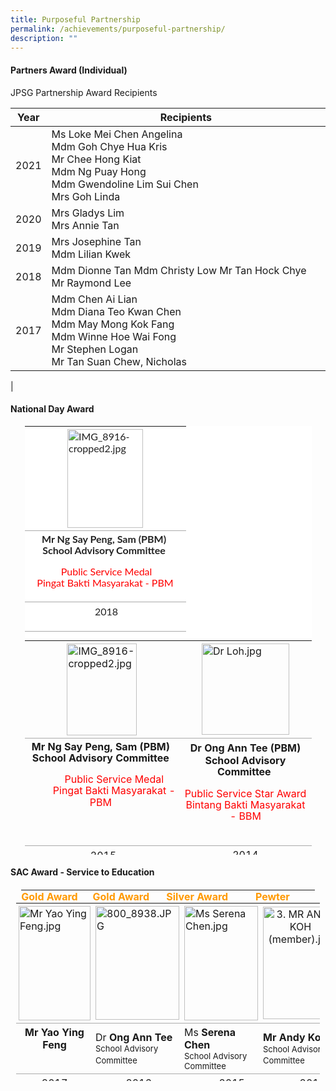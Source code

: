 ```yaml
---
title: Purposeful Partnership
permalink: /achievements/purposeful-partnership/
description: ""
---
```

#### **Partners Award (Individual)**

JPSG Partnership Award Recipients

| Year | Recipients |
|:---:|---|
| 2021 | Ms Loke Mei Chen Angelina<br>Mdm Goh Chye Hua Kris <br>Mr Chee Hong Kiat <br>Mdm Ng Puay Hong <br>Mdm Gwendoline Lim Sui Chen <br>Mrs Goh Linda |
| 2020 | Mrs Gladys Lim<br>Mrs Annie Tan<br> |
| 2019  | Mrs Josephine Tan<br>Mdm Lilian Kwek<br> |
| 2018 |  Mdm Dionne Tan Mdm Christy Low Mr Tan Hock Chye Mr Raymond Lee <br> |
| 2017  | Mdm Chen Ai Lian<br>Mdm Diana Teo Kwan Chen<br>Mdm May Mong Kok Fang<br>Mdm Winne Hoe Wai Fong<br>Mr Stephen Logan<br>Mr Tan Suan Chew, Nicholas |
|

#### **National Day Award**

<table style="margin: auto; outline: 0px; padding: 0px; border-collapse: collapse; clear: both; border: none; color: rgb(34, 34, 34); font-family: Lato, sans-serif; font-size: 16px; font-style: normal; font-variant-ligatures: normal; font-variant-caps: normal; font-weight: 400; letter-spacing: normal; orphans: 2; text-align: left; text-transform: none; white-space: normal; widows: 2; word-spacing: 0px; -webkit-text-stroke-width: 0px; background-color: rgb(255, 255, 255); text-decoration-thickness: initial; text-decoration-style: initial; text-decoration-color: initial; width: 459px; height: 343px;" class="iveo_table ives_tab_simple ive_eobj_center"><tbody style="margin: 0px; outline: 0px; padding: 0px;"><tr style="margin: 0px; outline: 0px; padding: 0px;"><td style="margin: 0px; outline: 0px; padding: 4px; text-align: left; background-color: transparent; border-bottom: 1px solid rgb(170, 170, 170); color: inherit; width: 250px;" valign="top"><img style="margin: auto; outline: none; padding: 0px; border: none; clear: both; display: block; width: 121px; height: 158px;" class="ive_eobj_center" alt="IMG_8916-cropped2.jpg" width="100%" src="https://juyingsec.moe.edu.sg/qql/slot/u180/People/School%20Advisory%20Committee/IMG_8916-cropped2.jpg"></td></tr><tr style="margin: 0px; outline: 0px; padding: 0px;"><td style="margin: 0px; outline: 0px; padding: 4px; text-align: left; background-color: transparent; border-bottom: 1px solid rgb(170, 170, 170); color: inherit;" valign="top"><p style="margin: 0px 0px 1em; outline: 0px; padding: 0px; line-height: 18.2px; text-align: center;"><strong style="margin: 0px; outline: 0px; padding: 0px;">Mr&nbsp;Ng Say Peng, Sam (PBM)&nbsp;<br style="margin: 0px; outline: 0px; padding: 0px;"></strong><strong style="margin: 0px; outline: 0px; padding: 0px; line-height: 18.2px;">School Advisory Committee&nbsp;</strong></p><p style="margin: 0px 0px 1em; outline: 0px; padding: 0px; line-height: 18.2px; text-align: center;"><span style="margin: 0px; outline: 0px; padding: 0px; color: rgb(255, 0, 0);">&nbsp; &nbsp; &nbsp; &nbsp; &nbsp; &nbsp; &nbsp;Public Service Medal &nbsp; &nbsp; &nbsp; &nbsp; &nbsp; &nbsp; &nbsp;</span><font style="margin: 0px; outline: 0px; padding: 0px;" color="#ff0000">Pingat Bakti Masyarakat - PBM&nbsp;</font></p></td></tr><tr style="margin: 0px; outline: 0px; padding: 0px;"><td style="margin: 0px; outline: 0px; padding: 4px; text-align: left; background-color: transparent; border-bottom: 1px solid rgb(170, 170, 170); color: inherit;" valign="top"><p style="margin: 0px 0px 1em; outline: 0px; padding: 0px; line-height: 22.4px; text-align: center;">&nbsp;2018</p></td></tr></tbody></table>

  

<table style="margin: auto; outline: 0px; padding: 0px; border-collapse: collapse; clear: both; border: none; width: 459px; height: 343px;" class="ive_eobj_center iveo_table ives_tab_simple"><tbody style="margin: 0px; outline: 0px; padding: 0px;"><tr style="margin: 0px; outline: 0px; padding: 0px;"><td style="margin: 0px; outline: 0px; padding: 4px; text-align: left; background-color: transparent; border-bottom: 1px solid rgb(170, 170, 170); color: inherit; width: 250px;" valign="top"><img style="margin: auto; outline: none; padding: 0px; border: none; clear: both; display: block; width: 112px; height: 147px;" class="ive_eobj_center" alt="IMG_8916-cropped2.jpg" width="100%" src="https://juyingsec.moe.edu.sg/qql/slot/u180/People/School%20Advisory%20Committee/IMG_8916-cropped2.jpg"></td><td style="margin: 0px; outline: 0px; padding: 4px; text-align: left; background-color: transparent; border-bottom: 1px solid rgb(170, 170, 170); color: inherit; width: 208px;" valign="top"><img style="margin: auto; outline: none; padding: 0px; border: none; clear: both; display: block; width: 140px; height: 146px;" width="100%" src="https://juyingsec.moe.edu.sg/qql/slot/u180/People/School%20Advisory%20Committee/Dr%20Loh.jpg" alt="Dr Loh.jpg" class="ive_eobj_center"></td></tr><tr style="margin: 0px; outline: 0px; padding: 0px;"><td style="margin: 0px; outline: 0px; padding: 4px; text-align: left; background-color: transparent; border-bottom: 1px solid rgb(170, 170, 170); color: inherit;" valign="top"><p style="margin: 0px 0px 1em; outline: 0px; padding: 0px; line-height: 18.2px; text-align: center;"><strong style="margin: 0px; outline: 0px; padding: 0px;">Mr Ng Say Peng, Sam (PBM)&nbsp;<br style="margin: 0px; outline: 0px; padding: 0px;"></strong><strong style="margin: 0px; outline: 0px; padding: 0px; line-height: 18.2px;">School Advisory Committee&nbsp;</strong></p><p style="margin: 0px 0px 1em; outline: 0px; padding: 0px; line-height: 18.2px; text-align: center;"><span style="margin: 0px; outline: 0px; padding: 0px; color: rgb(255, 0, 0);">&nbsp; &nbsp; &nbsp; &nbsp; &nbsp; &nbsp; &nbsp;Public Service Medal &nbsp; &nbsp; &nbsp; &nbsp; &nbsp; &nbsp; &nbsp;</span><font style="margin: 0px; outline: 0px; padding: 0px;" color="#ff0000">Pingat Bakti Masyarakat - PBM&nbsp;</font></p></td><td style="margin: 0px; outline: 0px; padding: 4px; text-align: left; background-color: transparent; border-bottom: 1px solid rgb(170, 170, 170); color: inherit;" valign="top"><p style="margin: 0px 0px 1em; outline: 0px; padding: 0px; line-height: 22.4px; text-align: center;"><strong style="margin: 0px; outline: 0px; padding: 0px;">Dr Ong Ann Tee (PBM)<br style="margin: 0px; outline: 0px; padding: 0px;"></strong><strong style="margin: 0px; outline: 0px; padding: 0px; line-height: 18.2px;">School Advisory Committee&nbsp;</strong></p><p style="margin: 0px 0px 1em; outline: 0px; padding: 0px; line-height: 22.4px; text-align: center;"><span style="margin: 0px; outline: 0px; padding: 0px; line-height: 18.2px;"><font style="margin: 0px; outline: 0px; padding: 0px;" color="#ff0000">Public Service Star Award<br style="margin: 0px; outline: 0px; padding: 0px;">Bintang Bakti Masyarakat - BBM<br style="margin: 0px; outline: 0px; padding: 0px;"><br style="margin: 0px; outline: 0px; padding: 0px;"></font></span></p></td></tr><tr style="margin: 0px; outline: 0px; padding: 0px;"><td style="margin: 0px; outline: 0px; padding: 4px; text-align: left; background-color: transparent; border-bottom: 1px solid rgb(170, 170, 170); color: inherit;" valign="top"><p style="margin: 0px 0px 1em; outline: 0px; padding: 0px; line-height: 22.4px; text-align: center;">&nbsp;2015</p></td><td style="margin: 0px; outline: 0px; padding: 4px; text-align: center; background-color: transparent; border-bottom: 1px solid rgb(170, 170, 170); color: inherit; width: 60px;" valign="top">2014</td></tr></tbody></table>
	
#### **SAC Award - Service to Education**	
	
<table style="margin: auto; outline: 0px; padding: 0px; border-collapse: collapse; clear: both; border: 1px solid transparent; table-layout: fixed; text-align: center; width: 471.872px; height: 22px;" class="ive_eobj_center ives_tab_kosong"><tbody style="margin: 0px; outline: 0px; padding: 0px;"><tr style="margin: 0px; outline: 0px; padding: 0px;"><th style="margin: 0px; outline: 0px; padding: 0px 15px 15px 0px; vertical-align: top; width: 103px;"><font style="margin: 0px; outline: 0px; padding: 0px;" color="#ff9900">Gold Award</font></th><td style="margin: 0px; outline: 0px; padding: 0px 15px 15px 0px; vertical-align: top; width: 125px;"><span style="margin: 0px; outline: 0px; padding: 0px; color: rgb(255, 153, 0); font-weight: bold;">Gold Award</span></td><th style="margin: 0px; outline: 0px; padding: 0px 15px 15px 0px; vertical-align: top; width: 123px;"><font style="margin: 0px; outline: 0px; padding: 0px;" color="#ff9900">Silver Award</font></th><th style="margin: 0px; outline: 0px; padding: 0px 15px 15px 0px; vertical-align: top; width: 120px;"><font style="margin: 0px; outline: 0px; padding: 0px;" color="#ff9900">Pewter Award</font></th></tr></tbody></table>

  

<table style="margin: auto; outline: 0px; padding: 0px; border-collapse: collapse; clear: both; border: none; text-align: center; width: 486px; height: 285px;" class="ive_eobj_center iveo_table ives_tab_simple"><tbody style="margin: 0px; outline: 0px; padding: 0px;"><tr style="margin: 0px; outline: 0px; padding: 0px;"><td style="margin: 0px; outline: 0px; padding: 4px; text-align: left; background-color: transparent; border-bottom: 1px solid rgb(170, 170, 170); color: inherit; width: 186px;" valign="top"><img style="margin: auto; outline: none; padding: 0px; border: none; clear: both; display: block; width: 115px; height: 183px;" class="ive_eobj_center" alt="Mr Yao Ying Feng.jpg" src="https://juyingsec.moe.edu.sg/qql/slot/u180/People/School%20Advisory%20Committee/Mr%20Yao%20Ying%20Feng.jpg"></td><td style="margin: 0px; outline: 0px; padding: 4px; text-align: left; background-color: transparent; border-bottom: 1px solid rgb(170, 170, 170); color: inherit; width: 186px;"><img style="margin: auto; outline: none; padding: 0px; border: none; clear: both; display: block; width: 134px; height: 182px;" class="ive_eobj_center" alt="800_8938.JPG" width="100%" src="https://juyingsec.moe.edu.sg/qql/slot/u180/People/School%20Advisory%20Committee/800_8938.JPG"></td><td style="margin: 0px; outline: 0px; padding: 4px; text-align: left; background-color: transparent; border-bottom: 1px solid rgb(170, 170, 170); color: inherit; width: 133px;"><img style="margin: auto; outline: none; padding: 0px; border: none; clear: both; display: block; width: 118px; height: 183px;" class="ive_eobj_center" alt="Ms Serena Chen.jpg" src="https://juyingsec.moe.edu.sg/qql/slot/u180/People/School%20Advisory%20Committee/Ms%20Serena%20Chen.jpg"></td><td style="margin: 0px; outline: 0px; padding: 4px; text-align: left; background-color: transparent; border-bottom: 1px solid rgb(170, 170, 170); color: inherit; width: 157px;"><img style="margin: auto; outline: none; padding: 0px; border: none; clear: both; display: block; text-align: center; width: 120px; height: 180px;" class="ive_eobj_center" alt="3. MR ANDY KOH (member).jpg" src="https://juyingsec.moe.edu.sg/qql/slot/u180/People/School%20Advisory%20Committee/3.%20MR%20ANDY%20KOH%20(member).jpg"></td></tr><tr style="margin: 0px; outline: 0px; padding: 0px;"><td style="margin: 0px; outline: 0px; padding: 4px; text-align: center; background-color: transparent; border-bottom: 1px solid rgb(170, 170, 170); color: inherit;" valign="top"><b style="margin: 0px; outline: 0px; padding: 0px;">Mr Yao Ying Feng</b><p style="margin: 0px 0px 1em; outline: 0px; padding: 0px; line-height: 22.4px; text-align: center;"></p></td><td style="margin: 0px; outline: 0px; padding: 4px; text-align: left; background-color: transparent; border-bottom: 1px solid rgb(170, 170, 170); color: inherit; width: 60px;"><span style="margin: 0px; outline: 0px; padding: 0px; text-align: center;">Dr<b style="margin: 0px; outline: 0px; padding: 0px;">&nbsp;Ong Ann Tee</b><br style="margin: 0px; outline: 0px; padding: 0px;"><font style="margin: 0px; outline: 0px; padding: 0px;" size="2">School Advisory Committee</font></span>&nbsp;</td><td style="margin: 0px; outline: 0px; padding: 4px; text-align: left; background-color: transparent; border-bottom: 1px solid rgb(170, 170, 170); color: inherit; width: 60px;"><span style="margin: 0px; outline: 0px; padding: 0px; text-align: center;">Ms<b style="margin: 0px; outline: 0px; padding: 0px;"><span>&nbsp;</span>Serena Chen&nbsp;&nbsp;</b><br style="margin: 0px; outline: 0px; padding: 0px;"><font style="margin: 0px; outline: 0px; padding: 0px;" size="2">School Advisory Committee</font></span></td><td style="margin: 0px; outline: 0px; padding: 4px; text-align: left; background-color: transparent; border-bottom: 1px solid rgb(170, 170, 170); color: inherit; width: 60px;"><strong style="margin: 0px; outline: 0px; padding: 0px; text-align: center;">Mr Andy Koh&nbsp;&nbsp;<br style="margin: 0px; outline: 0px; padding: 0px;"></strong><font style="margin: 0px; outline: 0px; padding: 0px;" size="2"><span style="margin: 0px; outline: 0px; padding: 0px; text-align: center; line-height: 18.2px;">School Advisory Committee</span>&nbsp;</font></td></tr><tr style="margin: 0px; outline: 0px; padding: 0px;"><td style="margin: 0px; outline: 0px; padding: 4px; text-align: center; background-color: transparent; border-bottom: 1px solid rgb(170, 170, 170); color: inherit; width: 60px;" valign="top">2017</td><td style="margin: 0px; outline: 0px; padding: 4px; text-align: center; background-color: transparent; border-bottom: 1px solid rgb(170, 170, 170); color: inherit; width: 60px;">&nbsp;2016</td><td style="margin: 0px; outline: 0px; padding: 4px; text-align: center; background-color: transparent; border-bottom: 1px solid rgb(170, 170, 170); color: inherit; width: 60px;">&nbsp;<span style="margin: 0px; outline: 0px; padding: 0px;">&nbsp; &nbsp; &nbsp; &nbsp;</span>2015</td><td style="margin: 0px; outline: 0px; padding: 4px; text-align: center; background-color: transparent; border-bottom: 1px solid rgb(170, 170, 170); color: inherit; width: 60px;"><span style="margin: 0px; outline: 0px; padding: 0px;">&nbsp;&nbsp; &nbsp;<span style="margin: 0px; outline: 0px; padding: 0px;">&nbsp;&nbsp; &nbsp;</span></span>&nbsp;2013</td></tr></tbody></table>